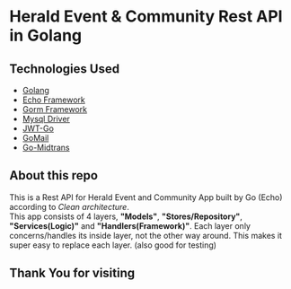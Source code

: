 # Herald Event & Community Rest API in Golang

## Technologies Used
- [Golang](https://golang.org)
- [Echo Framework](github.com/labstack/echo/v4)
- [Gorm Framework](htts://gorm.io/gorm )
- [Mysql Driver](https://gorm.io/driver/mysql)
- [JWT-Go](https://github.com/golang-jwt/jwt)
- [GoMail](https://github.com/go-gomail/gomail)
- [Go-Midtrans](https://github.com/midtrans/midtrans-go)

## About this repo
This is a Rest API for Herald Event and Community App built by Go (Echo) according to *Clean architecture*.  
This app consists of 4 layers, **"Models"**, **"Stores/Repository"**, **"Services(Logic)"** and **"Handlers(Framework)"**.
Each layer only concerns/handles its inside layer, not the other way around.
This makes it super easy to replace each layer. (also good for testing)

## Thank You for visiting

[//]: #



